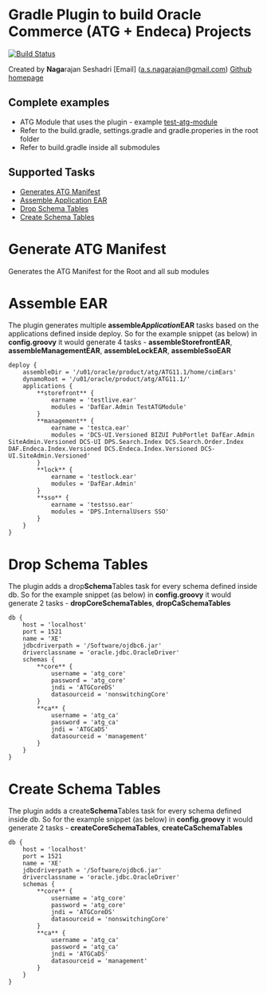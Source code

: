 # Gradle Plugin to build Oracle Commerce (ATG + Endeca) Projects

[![Build Status](https://travis-ci.org/nagaseshadri/oracle-commerce-gradle.svg?branch=master)](https://travis-ci.org/nagaseshadri/oracle-commerce-gradle)

Created by **Naga**rajan Seshadri 
[Email] (a.s.nagarajan@gmail.com)
[Github homepage](https://github.com/nagaseshadri/oracle-commerce-gradle)

## Complete examples

- ATG Module that uses the plugin - example [test-atg-module](https://github.com/nagaseshadri/test-atg-module)
- Refer to the build.gradle, settings.gradle and gradle.properies in the root folder
- Refer to build.gradle inside all submodules

## Supported Tasks

- [Generates ATG Manifest](#GenerateATGManifest)
- [Assemble Application EAR](#AssembleEAR)
- [Drop Schema Tables](#DropSchemaTables)
- [Create Schema Tables](#CreateSchemaTables)

# Generate ATG Manifest

Generates the ATG Manifest for the Root and all sub modules

# Assemble EAR

The plugin generates multiple **assemble*Application*EAR** tasks based on the applications defined inside deploy. So for the example snippet (as below) in **config.groovy** it would generate 4 tasks - **assembleStorefrontEAR**, **assembleManagementEAR**, **assembleLockEAR**, **assembleSsoEAR**

```
deploy {
    assembleDir = '/u01/oracle/product/atg/ATG11.1/home/cimEars'
    dynamoRoot = '/u01/oracle/product/atg/ATG11.1/'
    applications {
        **storefront** {
            earname = 'testlive.ear'
            modules = 'DafEar.Admin TestATGModule'
        }
        **management** {
            earname = 'testca.ear'
            modules = 'DCS-UI.Versioned BIZUI PubPortlet DafEar.Admin SiteAdmin.Versioned DCS-UI DPS.Search.Index DCS.Search.Order.Index DAF.Endeca.Index.Versioned DCS.Endeca.Index.Versioned DCS-UI.SiteAdmin.Versioned'
        }
        **lock** {
            earname = 'testlock.ear'
            modules = 'DafEar.Admin'
        }
        **sso** {
            earname = 'testsso.ear'
            modules = 'DPS.InternalUsers SSO'
        }
    }
}
```

# Drop Schema Tables

The plugin adds a drop**Schema**Tables task for every schema defined inside db.  So for the example snippet (as below) in **config.groovy** it would generate 2 tasks - **dropCoreSchemaTables**, **dropCaSchemaTables**

```
db {
    host = 'localhost'
    port = 1521
    name = 'XE'
    jdbcdriverpath = '/Software/ojdbc6.jar'
    driverclassname = 'oracle.jdbc.OracleDriver'
    schemas {
        **core** {
            username = 'atg_core'
            password = 'atg_core'
            jndi = 'ATGCoreDS'
            datasourceid = 'nonswitchingCore'
        }
        **ca** {
            username = 'atg_ca'
            password = 'atg_ca'
            jndi = 'ATGCaDS'
            datasourceid = 'management'
        }
    }
}
```

# Create Schema Tables

The plugin adds a create**Schema**Tables task for every schema defined inside db.  So for the example snippet (as below) in **config.groovy** it would generate 2 tasks - **createCoreSchemaTables**, **createCaSchemaTables**

```
db {
    host = 'localhost'
    port = 1521
    name = 'XE'
    jdbcdriverpath = '/Software/ojdbc6.jar'
    driverclassname = 'oracle.jdbc.OracleDriver'
    schemas {
        **core** {
            username = 'atg_core'
            password = 'atg_core'
            jndi = 'ATGCoreDS'
            datasourceid = 'nonswitchingCore'
        }
        **ca** {
            username = 'atg_ca'
            password = 'atg_ca'
            jndi = 'ATGCaDS'
            datasourceid = 'management'
        }
    }
}
```
